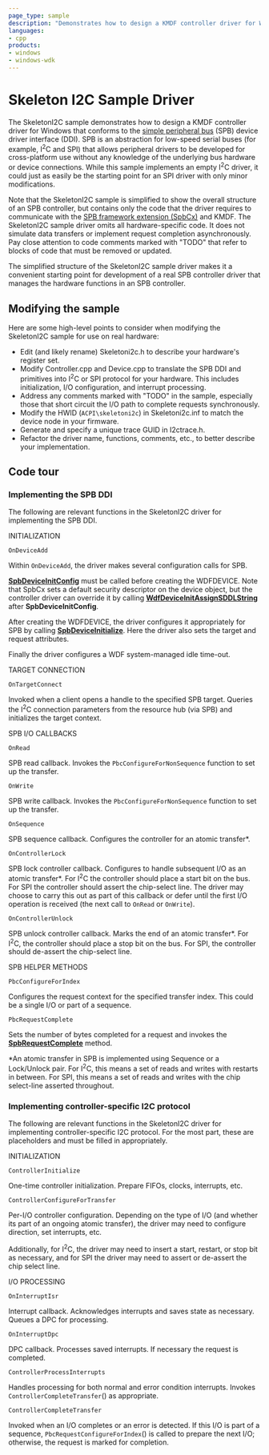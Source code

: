 ```yaml
---
page_type: sample
description: "Demonstrates how to design a KMDF controller driver for Windows that conforms to the simple peripheral bus (SPB) device driver interface (DDI)."
languages:
- cpp
products:
- windows
- windows-wdk
---
```


# Skeleton I2C Sample Driver

The SkeletonI2C sample demonstrates how to design a KMDF controller driver for Windows that conforms to the [simple peripheral bus](http://msdn.microsoft.com/en-us/library/windows/hardware/hh450903) (SPB) device driver interface (DDI). SPB is an abstraction for low-speed serial buses (for example, I<sup>2</sup>C and SPI) that allows peripheral drivers to be developed for cross-platform use without any knowledge of the underlying bus hardware or device connections. While this sample implements an empty I<sup>2</sup>C driver, it could just as easily be the starting point for an SPI driver with only minor modifications.

Note that the SkeletonI2C sample is simplified to show the overall structure of an SPB controller, but contains only the code that the driver requires to communicate with the [SPB framework extension (SpbCx)](http://msdn.microsoft.com/en-us/library/windows/hardware/hh406203) and KMDF. The SkeletonI2C sample driver omits all hardware-specific code. It does not simulate data transfers or implement request completion asynchronously. Pay close attention to code comments marked with "TODO" that refer to blocks of code that must be removed or updated.

The simplified structure of the SkeletonI2C sample driver makes it a convenient starting point for development of a real SPB controller driver that manages the hardware functions in an SPB controller.

## Modifying the sample

Here are some high-level points to consider when modifying the SkeletonI2C sample for use on real hardware:

- Edit (and likely rename) Skeletoni2c.h to describe your hardware's register set.
- Modify Controller.cpp and Device.cpp to translate the SPB DDI and primitives into I<sup>2</sup>C or SPI protocol for your hardware. This includes initialization, I/O configuration, and interrupt processing.
- Address any comments marked with "TODO" in the sample, especially those that short circuit the I/O path to complete requests synchronously.
- Modify the HWID (`ACPI\skeletoni2c`) in Skeletoni2c.inf to match the device node in your firmware.
- Generate and specify a unique trace GUID in I2ctrace.h.
- Refactor the driver name, functions, comments, etc., to better describe your implementation.

## Code tour

### Implementing the SPB DDI

The following are relevant functions in the SkeletonI2C driver for implementing the SPB DDI.

INITIALIZATION

`OnDeviceAdd`

Within `OnDeviceAdd`, the driver makes several configuration calls for SPB.

[**SpbDeviceInitConfig**](http://msdn.microsoft.com/en-us/library/windows/hardware/hh450918) must be called before creating the WDFDEVICE. Note that SpbCx sets a default security descriptor on the device object, but the controller driver can override it by calling [**WdfDeviceInitAssignSDDLString**](http://msdn.microsoft.com/en-us/library/windows/hardware/ff546035) after **SpbDeviceInitConfig**.

After creating the WDFDEVICE, the driver configures it appropriately for SPB by calling [**SpbDeviceInitialize**](http://msdn.microsoft.com/en-us/library/windows/hardware/hh450919). Here the driver also sets the target and request attributes.

Finally the driver configures a WDF system-managed idle time-out.

TARGET CONNECTION

`OnTargetConnect`

Invoked when a client opens a handle to the specified SPB target. Queries the I<sup>2</sup>C connection parameters from the resource hub (via SPB) and initializes the target context.

SPB I/O CALLBACKS

`OnRead`

SPB read callback. Invokes the `PbcConfigureForNonSequence` function to set up the transfer.

`OnWrite`

SPB write callback. Invokes the `PbcConfigureForNonSequence` function to set up the transfer.

`OnSequence`

SPB sequence callback. Configures the controller for an atomic transfer\*.

`OnControllerLock`

SPB lock controller callback. Configures to handle subsequent I/O as an atomic transfer\*. For I<sup>2</sup>C the controller should place a start bit on the bus. For SPI the controller should assert the chip-select line. The driver may choose to carry this out as part of this callback or defer until the first I/O operation is received (the next call to `OnRead` or `OnWrite`).

`OnControllerUnlock`

SPB unlock controller callback. Marks the end of an atomic transfer\*. For I<sup>2</sup>C, the controller should place a stop bit on the bus. For SPI, the controller should de-assert the chip-select line.

SPB HELPER METHODS

`PbcConfigureForIndex`

Configures the request context for the specified transfer index. This could be a single I/O or part of a sequence.

`PbcRequestComplete`

Sets the number of bytes completed for a request and invokes the [**SpbRequestComplete**](http://msdn.microsoft.com/en-us/library/windows/hardware/hh450920) method.

\*An atomic transfer in SPB is implemented using Sequence or a Lock/Unlock pair. For I<sup>2</sup>C, this means a set of reads and writes with restarts in between. For SPI, this means a set of reads and writes with the chip select-line asserted throughout.

### Implementing controller-specific I2C protocol

The following are relevant functions in the SkeletonI2C driver for implementing controller-specific I2C protocol. For the most part, these are placeholders and must be filled in appropriately.

INITIALIZATION

`ControllerInitialize`

One-time controller initialization. Prepare FIFOs, clocks, interrupts, etc.

`ControllerConfigureForTransfer`

Per-I/O controller configuration. Depending on the type of I/O (and whether its part of an ongoing atomic transfer), the driver may need to configure direction, set interrupts, etc.

Additionally, for I<sup>2</sup>C, the driver may need to insert a start, restart, or stop bit as necessary, and for SPI the driver may need to assert or de-assert the chip select line.

I/O PROCESSING

`OnInterruptIsr`

Interrupt callback. Acknowledges interrupts and saves state as necessary. Queues a DPC for processing.

`OnInterruptDpc`

DPC callback. Processes saved interrupts. If necessary the request is completed.

`ControllerProcessInterrupts`

Handles processing for both normal and error condition interrupts. Invokes `ControllerCompleteTransfer`() as appropriate.

`ControllerCompleteTransfer`

Invoked when an I/O completes or an error is detected. If this I/O is part of a sequence, `PbcRequestConfigureForIndex`() is called to prepare the next I/O; otherwise, the request is marked for completion.
